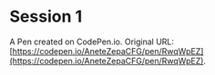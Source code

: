 # Session 1

A Pen created on CodePen.io. Original URL: [https://codepen.io/AneteZepaCFG/pen/RwqWpEZ](https://codepen.io/AneteZepaCFG/pen/RwqWpEZ).

